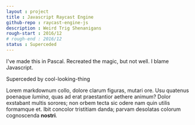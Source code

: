```yaml
---
layout : project
title : Javascript Raycast Engine
github-repo : raycast-engine-js
description : Weird Trig Shenanigans
rough-start : 2016/12
# rough-end : 2016/12
status : Superceded
---
```


I've made this in Pascal. Recreated the magic, but not well. I blame Javascript.

Superceded by cool-looking-thing

Lorem markdownum collo, dolore clarum figuras, mutari ore. Usu quatenus poenaque
*lumina*, quas ad erat praestantior aethere animum? Dolor exstabant multis
sorores; non orbem tecta sic odere nam quin utilis formamque et. Ibit concolor
tristitiam danda; parvam desolatas colorum cognoscenda **nostri**.
